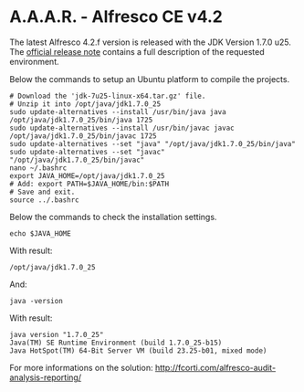 A.A.A.R. - Alfresco CE v4.2
===

The latest Alfresco 4.2.f version is released with the JDK Version 1.7.0 u25.
The [official release note](https://wiki.alfresco.com/wiki/Alfresco_Community_4.2.f_Release_Notes) contains a full description of the requested environment.

Below the commands to setup an Ubuntu platform to compile the projects.

    # Download the 'jdk-7u25-linux-x64.tar.gz' file.
    # Unzip it into /opt/java/jdk1.7.0_25
    sudo update-alternatives --install /usr/bin/java java /opt/java/jdk1.7.0_25/bin/java 1725
    sudo update-alternatives --install /usr/bin/javac javac /opt/java/jdk1.7.0_25/bin/javac 1725
    sudo update-alternatives --set "java" "/opt/java/jdk1.7.0_25/bin/java"
    sudo update-alternatives --set "javac" "/opt/java/jdk1.7.0_25/bin/javac"
    nano ~/.bashrc
    export JAVA_HOME=/opt/java/jdk1.7.0_25
    # Add: export PATH=$JAVA_HOME/bin:$PATH
    # Save and exit.
    source ../.bashrc

Below the commands to check the installation settings.

    echo $JAVA_HOME

With result:

    /opt/java/jdk1.7.0_25

And:

    java -version

With result:

    java version "1.7.0_25"
    Java(TM) SE Runtime Environment (build 1.7.0_25-b15)
    Java HotSpot(TM) 64-Bit Server VM (build 23.25-b01, mixed mode)

For more informations on the solution:
http://fcorti.com/alfresco-audit-analysis-reporting/
